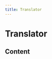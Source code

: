 ```yaml
---
title: Translator
---
```


# Translator

<script setup lang="ts">
import ListFiles from '../.vitepress/theme/components/translator/ListFiles.vue'
import OllamaBrowser from '../.vitepress/theme/components/translator/OllamaBrowser.vue'
</script>

## Content

<ListFiles />

<!--
## Chat 

<OllamaBrowser />
-->

